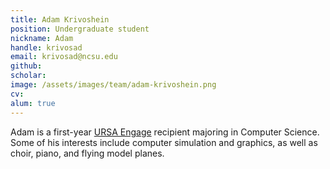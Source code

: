 ```yaml
---
title: Adam Krivoshein
position: Undergraduate student
nickname: Adam
handle: krivosad
email: krivosad@ncsu.edu
github:
scholar:
image: /assets/images/team/adam-krivoshein.png
cv:
alum: true
---
```


Adam is a first-year [URSA Engage] recipient majoring in Computer Science. Some of his interests include computer simulation and graphics, as well as choir, piano, and flying model planes.


[North Carolina State University]: http://ncsu.edu/
[Department of Computer Science]: http://mime.ncsu.edu
[URSA Engage]: http://undergraduate.ncsu.edu/research/funding-opportunities/ursa-engage
